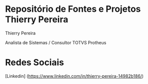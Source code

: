 #  Repositório de Fontes e Projetos Thierry Pereira
Thierry Pereira

Analista de Sistemas / Consultor TOTVS Protheus

# Redes Sociais 
[Linkedin] (https://www.linkedin.com/in/thierry-pereira-14982b186/)
